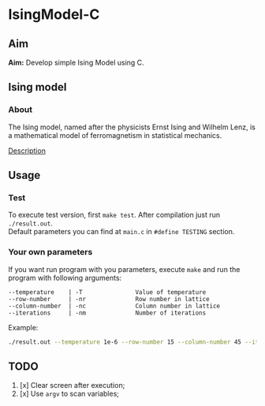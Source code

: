 # IsingModel-C

## Aim

**Aim:** Develop simple Ising Model using C.

## Ising model

### About

The Ising model, named after the physicists Ernst Ising and Wilhelm Lenz, 
is a mathematical model of ferromagnetism in statistical mechanics.

[Description](https://en.wikipedia.org/wiki/Ising_model#Two_dimensions)

## Usage

### Test

To execute test version, first `make test`. After compilation just run `./result.out`.  
Default parameters you can find at `main.c` in `#define TESTING` section.

### Your own parameters

If you want run program with you parameters, execute `make` and run the program with following arguments:
```
--temperature    | -T               Value of temperature
--row-number     | -nr              Row number in lattice
--column-number  | -nc              Column number in lattice
--iterations     | -nm              Number of iterations
```

Example:
```sh
./result.out --temperature 1e-6 --row-number 15 --column-number 45 --iterations 1000
```

## TODO

1. [x] Clear screen after execution;
2. [x] Use `argv` to scan variables;
